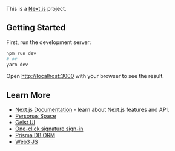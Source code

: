 This is a [Next.js](https://nextjs.org/) project.

## Getting Started

First, run the development server:

```bash
npm run dev
# or
yarn dev
```

Open [http://localhost:3000](http://localhost:3000) with your browser to see the result.

## Learn More

- [Next.js Documentation](https://nextjs.org/docs) - learn about Next.js features and API.
- [Personas Space](https://personas.space)
- [Geist UI](https://react.geist-ui.dev)
- [One-click signature sign-in](https://www.toptal.com/ethereum/one-click-login-flows-a-metamask-tutorial)
- [Prisma DB ORM](https://www.prisma.io/)
- [Web3 JS](https://web3js.readthedocs.io/en/)

